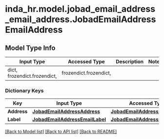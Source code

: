 # inda_hr.model.jobad_email_address_email_address.JobadEmailAddressEmailAddress

## Model Type Info
Input Type | Accessed Type | Description | Notes
------------ | ------------- | ------------- | -------------
dict, frozendict.frozendict,  | frozendict.frozendict,  |  | 

### Dictionary Keys
Key | Input Type | Accessed Type | Description | Notes
------------ | ------------- | ------------- | ------------- | -------------
**Address** | [**JobadEmailAddressAddress**](JobadEmailAddressAddress.md) | [**JobadEmailAddressAddress**](JobadEmailAddressAddress.md) |  | [optional] 
**Label** | [**JobadEmailAddressEmailLabel**](JobadEmailAddressEmailLabel.md) | [**JobadEmailAddressEmailLabel**](JobadEmailAddressEmailLabel.md) |  | [optional] 

[[Back to Model list]](../../README.md#documentation-for-models) [[Back to API list]](../../README.md#documentation-for-api-endpoints) [[Back to README]](../../README.md)

